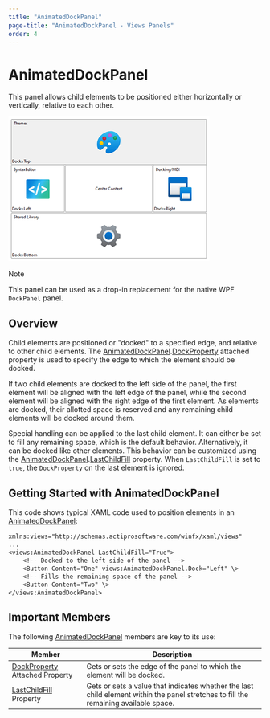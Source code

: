 ```yaml
---
title: "AnimatedDockPanel"
page-title: "AnimatedDockPanel - Views Panels"
order: 4
---
```

# AnimatedDockPanel

This panel allows child elements to be positioned either horizontally or vertically, relative to each other.

![Screenshot](../images/animateddockpanel.png)

> [!NOTE]
> This panel can be used as a drop-in replacement for the native WPF `DockPanel` panel.

## Overview

Child elements are positioned or "docked" to a specified edge, and relative to other child elements.  The [AnimatedDockPanel](xref:ActiproSoftware.Windows.Controls.Views.AnimatedDockPanel).[DockProperty](xref:ActiproSoftware.Windows.Controls.Views.AnimatedDockPanel.DockProperty) attached property is used to specify the edge to which the element should be docked.

If two child elements are docked to the left side of the panel, the first element will be aligned with the left edge of the panel, while the second element will be aligned with the right edge of the first element.  As elements are docked, their allotted space is reserved and any remaining child elements will be docked around them.

Special handling can be applied to the last child element. It can either be set to fill any remaining space, which is the default behavior.  Alternatively, it can be docked like other elements. This behavior can be customized using the [AnimatedDockPanel](xref:ActiproSoftware.Windows.Controls.Views.AnimatedDockPanel).[LastChildFill](xref:ActiproSoftware.Windows.Controls.Views.AnimatedDockPanel.LastChildFill) property.  When `LastChildFill` is set to `true`, the `DockProperty` on the last element is ignored.

## Getting Started with AnimatedDockPanel

This code shows typical XAML code used to position elements in an [AnimatedDockPanel](xref:ActiproSoftware.Windows.Controls.Views.AnimatedDockPanel):

```xaml
xmlns:views="http://schemas.actiprosoftware.com/winfx/xaml/views"
...
<views:AnimatedDockPanel LastChildFill="True">
	<!-- Docked to the left side of the panel -->
	<Button Content="One" views:AnimatedDockPanel.Dock="Left" \>
	<!-- Fills the remaining space of the panel -->
	<Button Content="Two" \>
</views:AnimatedDockPanel>
```

## Important Members

The following [AnimatedDockPanel](xref:ActiproSoftware.Windows.Controls.Views.AnimatedDockPanel) members are key to its use:

| Member | Description |
|-----|-----|
| [DockProperty](xref:ActiproSoftware.Windows.Controls.Views.AnimatedDockPanel.DockProperty) Attached Property | Gets or sets the edge of the panel to which the element will be docked. |
| [LastChildFill](xref:ActiproSoftware.Windows.Controls.Views.AnimatedDockPanel.LastChildFill) Property | Gets or sets a value that indicates whether the last child element within the panel stretches to fill the remaining available space. |
